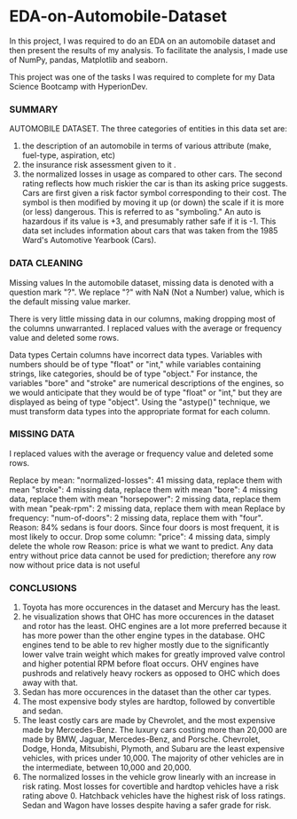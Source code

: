 # EDA-on-Automobile-Dataset

In this project, I was required to do an EDA on an automobile dataset and then present the results of my analysis. To facilitate the analysis, I made use of NumPy, pandas, Matplotlib and seaborn. 

This project was one of the tasks I was required to complete for my Data Science Bootcamp with HyperionDev. 

### SUMMARY
AUTOMOBILE DATASET. 
The three categories of entities in this data set are:
1.	the description of an automobile in terms of various attribute (make, fuel-type, aspiration, etc)
2.	 the insurance risk assessment given to it .
3.	 the normalized losses in usage as compared to other cars.
The second rating reflects how much riskier the car is than its asking price suggests. Cars are first given a risk factor symbol corresponding to their cost. The symbol is then modified by moving it up (or down) the scale if it is more (or less) dangerous. This is referred to as "symboling." An auto is hazardous if its value is +3, and presumably rather safe if it is -1.
This data set includes information about cars that was taken from the 1985 Ward's Automotive Yearbook (Cars).

### DATA CLEANING
Missing values
In the automobile dataset, missing data is denoted with a question mark "?". We replace "?" with NaN (Not a Number) value, which is the default missing value marker.

There is very little missing data in our columns, making dropping most of the columns unwarranted. I replaced values with the average or frequency value and deleted some rows. 

Data types
Certain columns have incorrect data types. Variables with numbers should be of type "float" or "int," while variables containing strings, like categories, should be of type "object." For instance, the variables "bore" and "stroke" are numerical descriptions of the engines, so we would anticipate that they would be of type "float" or "int," but they are displayed as being of type "object". Using the "astype()" technique, we must transform data types into the appropriate format for each column.

### MISSING DATA
I replaced values with the average or frequency value and deleted some rows.

Replace by mean:
"normalized-losses": 41 missing data, replace them with mean
"stroke": 4 missing data, replace them with mean
"bore": 4 missing data, replace them with mean
"horsepower": 2 missing data, replace them with mean
"peak-rpm": 2 missing data, replace them with mean
Replace by frequency:
"num-of-doors": 2 missing data, replace them with "four". Reason: 84% sedans is four doors. Since four doors is most frequent, it is most likely to occur.
Drop some column:
"price": 4 missing data, simply delete the whole row Reason: price is what we want to predict. Any data entry without price data cannot be used for prediction; therefore any row now without price data is not useful 

### CONCLUSIONS
1. Toyota has more occurences in the dataset and Mercury has the least.
2. he visualization shows that OHC has more occurences in the dataset and rotor has the least. OHC engines are a lot more preferred because it has more power than the other engine types in the database. OHC engines tend to be able to rev higher mostly due to the significantly lower valve train weight which makes for greatly improved valve control and higher potential RPM before float occurs. OHV engines have pushrods and relatively heavy rockers as opposed to OHC which does away with that.
3.  Sedan has more occurences in the dataset than the other car types.
4.  The most expensive body styles are hardtop, followed by convertible and sedan.
5.  The least costly cars are made by Chevrolet, and the most expensive made by Mercedes-Benz. The luxury cars costing more than 20,000 are made by BMW, Jaguar, Mercedes-Benz, and Porsche. Chevrolet, Dodge, Honda, Mitsubishi, Plymoth, and Subaru are the least expensive vehicles, with prices under 10,000. The majority of other vehicles are in the intermediate, between 10,000 and 20,000.
6.   The normalized losses in the vehicle grow linearly with an increase in risk rating. Most losses for covertible and hardtop vehicles have a risk rating above 0. Hatchback vehicles have the highest risk of loss ratings. Sedan and Wagon have losses despite having a safer grade for risk.







